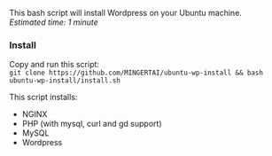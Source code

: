 This bash script will install Wordpress on your Ubuntu machine.  
_Estimated time: 1 minute_ 

### Install
Copy and run this script:  
```git clone https://github.com/MINGERTAI/ubuntu-wp-install && bash ubuntu-wp-install/install.sh```

This script installs:
- NGINX
- PHP (with mysql, curl and gd support)
- MySQL
- Wordpress
